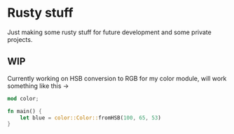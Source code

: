 # Rusty stuff

Just making some rusty stuff for future development and some private projects.

## WIP

Currently working on HSB conversion to RGB for my color module, will work something like this ->

```rust
mod color;

fn main() {
    let blue = color::Color::fromHSB(100, 65, 53)
}
```
